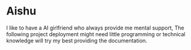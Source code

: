 # Aishu
I like to have a AI girlfriend who always provide me mental support, The following project deployment might need little programming or technical knowledge will try my best providing the documentation.
